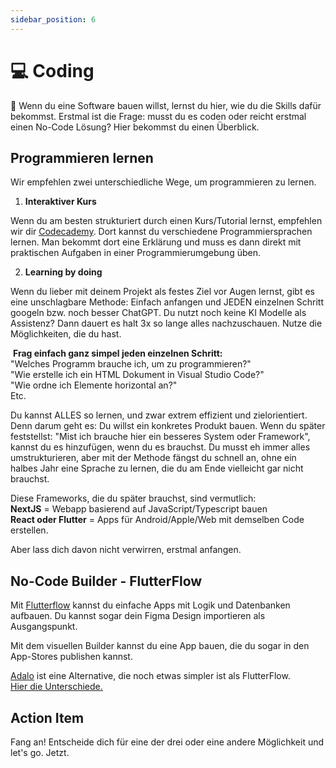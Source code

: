 ```yaml
---
sidebar_position: 6
---
```


# 💻 Coding

<Callout>
  🤯 Wenn du eine Software bauen willst, lernst du hier, wie du die Skills dafür bekommst.
</Callout>
Erstmal ist die Frage: musst du es coden oder reicht erstmal einen No-Code Lösung? Hier bekommst du einen Überblick.

## Programmieren lernen

Wir empfehlen zwei unterschiedliche Wege, um programmieren zu lernen.

1. **Interaktiver Kurs**

Wenn du am besten strukturiert durch einen Kurs/Tutorial lernst, empfehlen wir dir <ins>[Codecademy](codecademy.com/)</ins>. Dort kannst du verschiedene Programmiersprachen lernen. Man bekommt dort eine Erklärung und muss es dann direkt mit praktischen Aufgaben in einer Programmierumgebung üben.

2. **Learning by doing**

Wenn du lieber mit deinem Projekt als festes Ziel vor Augen lernst, gibt es eine unschlagbare Methode: Einfach anfangen und JEDEN einzelnen Schritt googeln bzw. noch besser ChatGPT. Du nutzt noch keine KI Modelle als Assistenz? Dann dauert es halt 3x so lange alles nachzuschauen. Nutze die Möglichkeiten, die du hast.

‍
**Frag einfach ganz simpel jeden einzelnen Schritt:**\
"Welches Programm brauche ich, um zu programmieren?"\
"Wie erstelle ich ein HTML Dokument in Visual Studio Code?"\
"Wie ordne ich Elemente horizontal an?"\
Etc.

Du kannst ALLES so lernen, und zwar extrem effizient und zielorientiert. Denn darum geht es: Du willst ein konkretes Produkt bauen. Wenn du später feststellst: "Mist ich brauche hier ein besseres System oder Framework", kannst du es hinzufügen, wenn du es brauchst. Du musst eh immer alles umstrukturieren, aber mit der Methode fängst du schnell an, ohne ein halbes Jahr eine Sprache zu lernen, die du am Ende vielleicht gar nicht brauchst.

Diese Frameworks, die du später brauchst, sind vermutlich:\
**NextJS** = Webapp basierend auf JavaScript/Typescript bauen\
**‍React oder Flutter** = Apps für Android/Apple/Web mit demselben Code erstellen.

Aber lass dich davon nicht verwirren, erstmal anfangen.

## No-Code Builder - FlutterFlow

Mit <ins>[Flutterflow](https://flutterflow.io/)</ins> kannst du einfache Apps mit Logik und Datenbanken aufbauen. Du kannst sogar dein Figma Design importieren als Ausgangspunkt.

Mit dem visuellen Builder kannst du eine App bauen, die du sogar in den App-Stores publishen kannst.

<ins>[Adalo](https://www.adalo.com/)</ins> ist eine Alternative, die noch etwas simpler ist als FlutterFlow.\
<ins>[Hier die Unterschiede.](https://www.youtube.com/watch?v=HNwSEo0PBQ4)</ins>

## Action Item

Fang an! Entscheide dich für eine der drei oder eine andere Möglichkeit und let's go. Jetzt.
